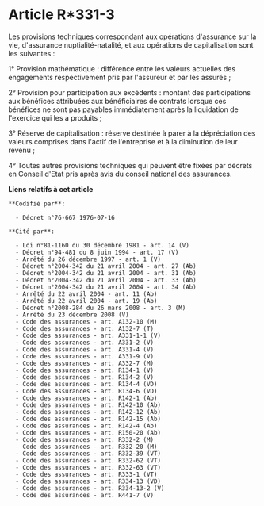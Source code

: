 # Article R*331-3

Les provisions techniques correspondant aux opérations d'assurance sur la vie, d'assurance nuptialité-natalité, et aux
opérations de capitalisation sont les suivantes :

1° Provision mathématique : différence entre les valeurs actuelles des engagements respectivement pris par l'assureur et par
les assurés ;

2° Provision pour participation aux excédents : montant des participations aux bénéfices attribuées aux bénéficiaires de
contrats lorsque ces bénéfices ne sont pas payables immédiatement après la liquidation de l'exercice qui les a produits ;

3° Réserve de capitalisation : réserve destinée à parer à la dépréciation des valeurs comprises dans l'actif de l'entreprise
et à la diminution de leur revenu ;

4° Toutes autres provisions techniques qui peuvent être fixées par décrets en Conseil d'Etat pris après avis du conseil
national des assurances.

**Liens relatifs à cet article**

	**Codifié par**:

	  - Décret n°76-667 1976-07-16

	**Cité par**:

	  - Loi n°81-1160 du 30 décembre 1981 - art. 14 (V)
	  - Décret n°94-481 du 8 juin 1994 - art. 17 (V)
	  - Arrêté du 26 décembre 1997 - art. 1 (V)
	  - Décret n°2004-342 du 21 avril 2004 - art. 27 (Ab)
	  - Décret n°2004-342 du 21 avril 2004 - art. 31 (Ab)
	  - Décret n°2004-342 du 21 avril 2004 - art. 33 (Ab)
	  - Décret n°2004-342 du 21 avril 2004 - art. 34 (Ab)
	  - Arrêté du 22 avril 2004 - art. 11 (Ab)
	  - Arrêté du 22 avril 2004 - art. 19 (Ab)
	  - Décret n°2008-284 du 26 mars 2008 - art. 3 (M)
	  - Arrêté du 23 décembre 2008 (V)
	  - Code des assurances - art. A132-10 (M)
	  - Code des assurances - art. A132-7 (T)
	  - Code des assurances - art. A331-1-1 (V)
	  - Code des assurances - art. A331-2 (V)
	  - Code des assurances - art. A331-4 (V)
	  - Code des assurances - art. A331-9 (V)
	  - Code des assurances - art. A332-7 (M)
	  - Code des assurances - art. R134-1 (V)
	  - Code des assurances - art. R134-2 (V)
	  - Code des assurances - art. R134-4 (VD)
	  - Code des assurances - art. R134-6 (VD)
	  - Code des assurances - art. R142-1 (Ab)
	  - Code des assurances - art. R142-10 (Ab)
	  - Code des assurances - art. R142-12 (Ab)
	  - Code des assurances - art. R142-15 (Ab)
	  - Code des assurances - art. R142-4 (Ab)
	  - Code des assurances - art. R150-20 (Ab)
	  - Code des assurances - art. R332-2 (M)
	  - Code des assurances - art. R332-20 (M)
	  - Code des assurances - art. R332-39 (VT)
	  - Code des assurances - art. R332-62 (VT)
	  - Code des assurances - art. R332-63 (VT)
	  - Code des assurances - art. R333-1 (VT)
	  - Code des assurances - art. R334-13 (VD)
	  - Code des assurances - art. R334-13-2 (V)
	  - Code des assurances - art. R441-7 (V)
